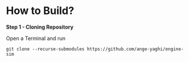 # How to Build?

**Step 1 - Cloning Repository**

Open a Terminal and run 
```
git clone --recurse-submodules https://github.com/ange-yaghi/engine-sim
```
